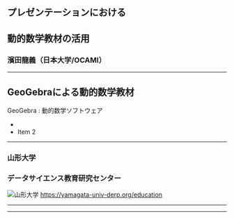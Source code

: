## プレゼンテーションにおける
## 動的数学教材の活用
### 濱田龍義（日本大学/OCAMI）

---
## GeoGebraによる動的数学教材

GeoGebra : 動的数学ソフトウェア

-  <!-- .element: class="fragment" data-fragment-index="1" -->
- Item 2 <!-- .element: class="fragment" data-fragment-index="2" -->

---
### 山形大学
### データサイエンス教育研究センター

![山形大学](https://yamagata-univ-derp.org/wp-content/themes/yamadai2023/assets/images/common/logo.svg)
https://yamagata-univ-derp.org/education

---

  <script type="text/template">
  <!-- .slide: data-background-iframe="https://colab.research.google.com/drive/1ULiAOOajqCYE6M1OrsYweJ7Va6Ba-n0y?usp=drive_link" -->
    Markdown content
  </script>

---